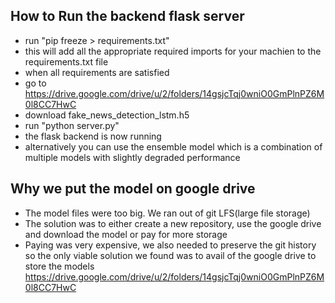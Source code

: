 ## How to Run the backend flask server 
- run "pip freeze > requirements.txt"
- this will add all the appropriate required imports for your machien to the requirements.txt file
- when all requirements are satisfied
- go to https://drive.google.com/drive/u/2/folders/14gsjcTqj0wniO0GmPlnPZ6M0l8CC7HwC
- download fake_news_detection_lstm.h5 
- run "python server.py"
- the flask backend is now running
- alternatively you can use the ensemble model which is a combination of multiple models with slightly degraded performance

## Why we put the model on google drive 
-   The model files were too big. We ran out of git LFS(large file storage)
-   The solution was to either create a new repository, use the google drive and download the model or pay for more storage
-   Paying was very expensive, we also needed to preserve the git history so the only viable solution we found was to avail of the google drive to store the models https://drive.google.com/drive/u/2/folders/14gsjcTqj0wniO0GmPlnPZ6M0l8CC7HwC